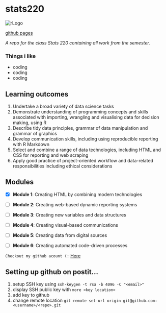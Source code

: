 # stats220

![rLogo](https://media.giphy.com/media/rGlAZysKBcjRCkAX7S/giphy.gif)

[github pages](https://jaorow.github.io/stats220/)

*A repo for the class Stats 220 containing all work from the semester.*

### Things i like
- coding
- coding
- coding

## Learning outcomes
1. Undertake a broad variety of data science tasks 
2. Demonstrate understanding of programming concepts and skills associated with importing, wrangling and visualising data for decision making, using R 
3. Describe tidy data principles, grammar of data manipulation and grammar of graphics 
4. Develop communication skills, including using reproducible reporting with R Markdown
5. Select and combine a range of data technologies, including HTML and CSS for reporting and web scraping 
6. Apply good practice of project-oriented workflow and data-related responsibilities including ethical considerations


## Modules
- [x] **Module 1**: Creating HTML by combining modern technologies
- [ ] **Module 2**: Creating web-based dynamic reporting systems
- [ ] **Module 3**: Creating new variables and data structures
- [ ] **Module 4**: Creating visual-based communications
- [ ] **Module 5**: Creating data from digital sources
- [ ] **Module 6**: Creating automated code-driven processes


`Checkout my github acount (:` [Here](https://github.com/Jaorow)



## Setting up github on postit... 
1. setup SSH key using `ssh-keygen -t rsa -b 4096 -C "<email>"`
2. display SSH public key with `more <key location>`
3. add key to github
4. change remote location `git remote set-url origin git@github.com:<username>/<repo>.git`
